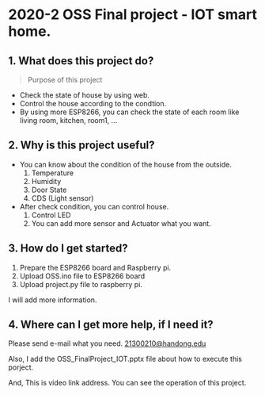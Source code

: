 2020-2 OSS Final project - IOT smart home.
===========================
## 1. What does this project do?
> Purpose of this project
* Check the state of house by using web.
* Control the house according to the condtion.
* By using more ESP8266, you can check the state of each room like living room, kitchen, room1, ...

## 2. Why is this project useful?
* You can know about the condition of the house from the outside.
  1. Temperature
  2. Humidity
  3. Door State
  4. CDS (Light sensor)
* After check condition, you can control house.
  1. Control LED
  2. You can add more sensor and Actuator what you want.

## 3. How do I get started?
1. Prepare the ESP8266 board and Raspberry pi.
2. Upload OSS.ino file to ESP8266 board
3. Upload project.py file to raspberry pi.

I will add more information.

## 4. Where can I get more help, if I need it?

Please send e-mail what you need.
<21300210@handong.edu>

Also, I add the OSS_FinalProject_IOT.pptx file about how to execute this porject.

And, This is video link address. You can see the operation of this project. 
